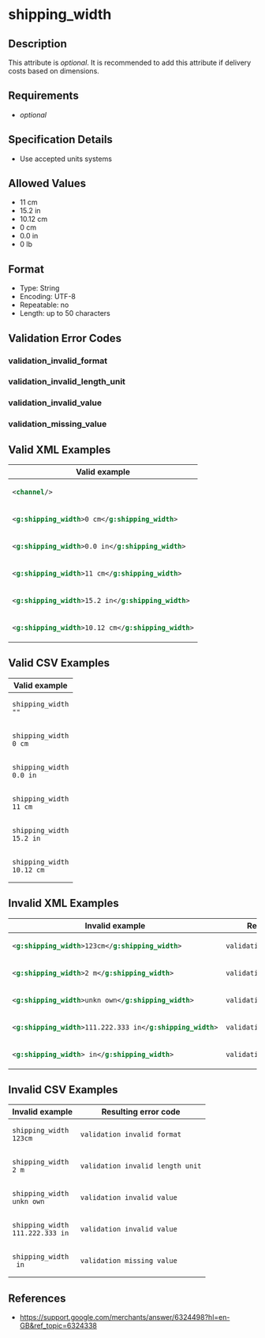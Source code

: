 # shipping_width

## Description

This attribute is *optional*.
It is recommended to add this attribute if delivery costs based on dimensions.

## Requirements

* *optional*


## Specification Details

- Use accepted units systems

## Allowed Values
- 11 cm
- 15.2 in
- 10.12 cm
- 0 cm
- 0.0 in
- 0 lb

## Format

- Type: String
- Encoding: UTF-8
- Repeatable: no
- Length: up to 50 characters


## Validation Error Codes

### validation_invalid_format
### validation_invalid_length_unit
### validation_invalid_value
### validation_missing_value

## Valid XML Examples

<table>
<thead>
<tr><th>Valid example                                </th></tr>
</thead>
<tbody>
<tr><td>

```xml
<channel/>                                   
```

</td></tr>
<tr><td>

```xml
<g:shipping_width>0 cm</g:shipping_width>    
```

</td></tr>
<tr><td>

```xml
<g:shipping_width>0.0 in</g:shipping_width>  
```

</td></tr>
<tr><td>

```xml
<g:shipping_width>11 cm</g:shipping_width>   
```

</td></tr>
<tr><td>

```xml
<g:shipping_width>15.2 in</g:shipping_width> 
```

</td></tr>
<tr><td>

```xml
<g:shipping_width>10.12 cm</g:shipping_width>
```

</td></tr>
</tbody>
</table>

## Valid CSV Examples

<table>
<thead>
<tr><th>Valid example          </th></tr>
</thead>
<tbody>
<tr><td>

```csv
shipping_width
""      
```

</td></tr>
<tr><td>

```csv
shipping_width
0 cm    
```

</td></tr>
<tr><td>

```csv
shipping_width
0.0 in  
```

</td></tr>
<tr><td>

```csv
shipping_width
11 cm   
```

</td></tr>
<tr><td>

```csv
shipping_width
15.2 in 
```

</td></tr>
<tr><td>

```csv
shipping_width
10.12 cm
```

</td></tr>
</tbody>
</table>

## Invalid XML Examples

<table>
<thead>
<tr><th>Invalid example                                    </th><th>Resulting error code          </th></tr>
</thead>
<tbody>
<tr><td>

```xml
<g:shipping_width>123cm</g:shipping_width>         
```

</td><td>

```xml
validation_invalid_format     
```

</td></tr>
<tr><td>

```xml
<g:shipping_width>2 m</g:shipping_width>           
```

</td><td>

```xml
validation_invalid_length_unit
```

</td></tr>
<tr><td>

```xml
<g:shipping_width>unkn own</g:shipping_width>      
```

</td><td>

```xml
validation_invalid_value      
```

</td></tr>
<tr><td>

```xml
<g:shipping_width>111.222.333 in</g:shipping_width>
```

</td><td>

```xml
validation_invalid_value      
```

</td></tr>
<tr><td>

```xml
<g:shipping_width> in</g:shipping_width>           
```

</td><td>

```xml
validation_missing_value      
```

</td></tr>
</tbody>
</table>

## Invalid CSV Examples

<table>
<thead>
<tr><th>Invalid example              </th><th>Resulting error code          </th></tr>
</thead>
<tbody>
<tr><td>

```csv
shipping_width
123cm         
```

</td><td>

```csv
validation_invalid_format     
```

</td></tr>
<tr><td>

```csv
shipping_width
2 m           
```

</td><td>

```csv
validation_invalid_length_unit
```

</td></tr>
<tr><td>

```csv
shipping_width
unkn own      
```

</td><td>

```csv
validation_invalid_value      
```

</td></tr>
<tr><td>

```csv
shipping_width
111.222.333 in
```

</td><td>

```csv
validation_invalid_value      
```

</td></tr>
<tr><td>

```csv
shipping_width
 in           
```

</td><td>

```csv
validation_missing_value      
```

</td></tr>
</tbody>
</table>

## References
* https://support.google.com/merchants/answer/6324498?hl=en-GB&ref_topic=6324338
